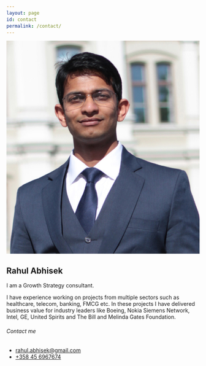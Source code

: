 ```yaml
---
layout: page
id: contact
permalink: /contact/
---
```


![Rahul Abhisek](/images/mugshot.jpg)

## Rahul Abhisek

I am a Growth Strategy consultant.

I have experience working on projects from multiple sectors such as healthcare, telecom, banking, FMCG etc. In these projects I have delivered business value for industry leaders like Boeing, Nokia Siemens Network, Intel, GE, United Spirits and The Bill and Melinda Gates Foundation.

###### Contact me

- <rahul.abhisek@gmail.com>
- <a href="tel: +358456967674">+358 45 6967674</a>
